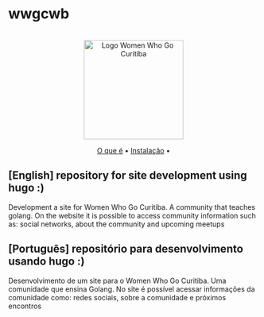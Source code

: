 # wwgcwb

<br />
<div align="center">
    <img src="https://user-images.githubusercontent.com/33880852/198421477-4d9b654d-2a5c-4b89-9ef2-5fc098a42b69.png" alt="Logo Women Who Go Curitiba" width="200">
</div>

<p align="center">
  <a href="#English">O que é</a> •
  <a href="#Portuguese">Instalação</a> •
</p>

## [English] repository for site development using hugo :)

Development a site for Women Who Go Curitiba. A community that teaches golang.
On the website it is possible to access community information such as: social networks, about the community and upcoming meetups


## [Português] repositório para desenvolvimento usando hugo :)
Desenvolvimento de um site para o Women Who Go Curitiba. Uma comunidade que ensina Golang.
No site é possível acessar informações da comunidade como: redes sociais, sobre a comunidade e próximos encontros
